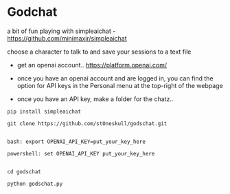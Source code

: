 # Godchat

a bit of fun playing with simpleaichat - https://github.com/minimaxir/simpleaichat

choose a character to talk to and save your sessions to a text file


- get an openai account.. https://platform.openai.com/

- once you have an openai account and are logged in, you can find the option for API keys in the Personal menu at the top-right of the webpage

- once you have an API key, make a folder for the chatz..

```
pip install simpleaichat

git clone https://github.com/stOneskull/godschat.git


bash: export OPENAI_API_KEY=put_your_key_here

powershell: set OPENAI_API_KEY put_your_key_here


cd godschat 

python godschat.py

```
